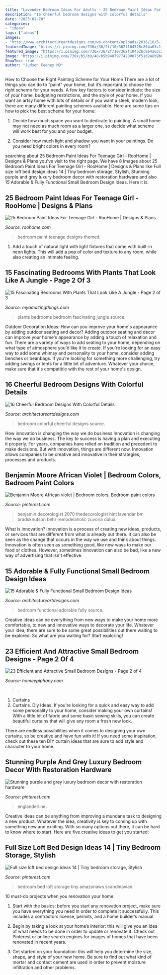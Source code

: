 ```yaml
---
title: "Lavender Bedroom Ideas For Adults ~ 25 Bedroom Paint Ideas For Teenage Girl"
description: "16 cheerful bedroom designs with colorful details"
date: "2023-01-28"
categories:
- "ideas"
tags: ["ideas"]
images:
- "http://www.architectureartdesigns.com/wp-content/uploads/2016/10/5-13.jpg"
featuredImage: "https://i.pinimg.com/736x/36/2f/10/362f104526c864a63c1fcb0dbe35a7b1.jpg"
featured_image: "https://i.pinimg.com/736x/36/2f/10/362f104526c864a63c1fcb0dbe35a7b1.jpg"
image: "https://i.pinimg.com/736x/b5/b9/48/b5b94879774280075f51d248b9b830e8.jpg"
ShowToc: true
author: "Judson Feeney MD"
---
```



How to Choose the Right Painting Scheme for Your Home
There are a lot of things you can do to “paint” your home, but it’s important to choose the right scheme for your needs. A few key factors to consider include: the size of your home, budgeting restrictions, and the style of your home. If you want an artsy home with lots of details or if you want a sleek, modern look, there are many different painting schemes available. Here are some tips on how to pick the best scheme for your home:
1. Decide how much space you want to dedicate to painting. A small home may not need as much room as a larger one, so decide what scheme will work best for you and your budget.

2. Consider how much light and shadow you want in your paintings. Do you need bright colors in every room?

	

		
searching about 25 Bedroom Paint Ideas For Teenage Girl - RooHome | Designs &amp; Plans you've visit to the right page. We have 8 Images about 25 Bedroom Paint Ideas For Teenage Girl - RooHome | Designs &amp; Plans like Full size loft bed design ideas 14 | Tiny bedroom storage, Stylish, Stunning purple and grey luxury bedroom decor with restoration hardware and also 15 Adorable &amp; Fully Functional Small Bedroom Design Ideas. Here it is:
		
    
## 25 Bedroom Paint Ideas For Teenage Girl - RooHome | Designs &amp; Plans

<img loading=lazy src="http://roohome.com/wp-content/uploads/2016/04/fairy-themed-kids-room-wall.jpg" onerror="this.onerror=null;this.src='https://tse2.mm.bing.net/th?id=OIP.p0GHxYlQI_ijgWAEUD9iHAHaE8&amp;pid=15.1';" alt="25 Bedroom Paint Ideas For Teenage Girl - RooHome | Designs &amp; Plans">

_Source: roohome.com_

>bedroom paint teenage designs themed. 

	

1. Add a touch of natural light with light fixtures that come with built-in neon lights. This will add a pop of color and texture to any room, while also creating an intimate feeling.

    
## 15 Fascinating Bedrooms With Plants That Look Like A Jungle - Page 2 Of 3

<img loading=lazy src="https://myamazingthings.com/wp-content/uploads/2018/01/bedroom-plants-10-.jpg" onerror="this.onerror=null;this.src='https://tse2.mm.bing.net/th?id=OIP.HIBqU7MAA31_OlNMjT20qAHaLH&amp;pid=15.1';" alt="15 Fascinating Bedrooms With Plants That Look Like A Jungle - Page 2 of 3">

_Source: myamazingthings.com_

>plants bedrooms bedroom fascinating jungle source. 

	

Outdoor Decoration Ideas: How can you improve your home's appearance by adding outdoor seating and decor?
Adding outdoor seating and decor can improve your home's appearance by adding a touch of relaxation and fun. There are a variety of ways to add seating to your home, depending on what type of atmosphere you'd like it to create. If you're looking for an easy way to add some whimsy and personality to your home, consider adding benches or beanbags. If you're looking for something more challenging, try adding swings or tents for a little bit of adventure. Whatever your choice, make sure that it's compatible with the rest of your home's design.

    
## 16 Cheerful Bedroom Designs With Colorful Details

<img loading=lazy src="http://www.architectureartdesigns.com/wp-content/uploads/2016/10/5-13.jpg" onerror="this.onerror=null;this.src='https://tse1.mm.bing.net/th?id=OIP.g3l1MiE5ENnhrZo3MDqznQHaIh&amp;pid=15.1';" alt="16 Cheerful Bedroom Designs With Colorful Details">

_Source: architectureartdesigns.com_

>bedroom colorful cheerful designs source. 

	

How innovation is changing the way we do business
Innovation is changing the way we do business. The key to success is having a plan and executing it properly. For years, companies have relied on tradition and precedent to make decisions. But with innovation, things are different now. Innovation allows companies to be creative and innovative in their strategies, processes and products.

    
## Benjamin Moore African Violet | Bedroom Colors, Bedroom Paint Colors

<img loading=lazy src="https://i.pinimg.com/736x/de/d4/86/ded48655276f9f04c4469566076ab95f.jpg" onerror="this.onerror=null;this.src='https://tse3.mm.bing.net/th?id=OIP.dGQxZIEyfnORF-wj2j7DSgHaLI&amp;pid=15.1';" alt="Benjamin Moore African violet | Bedroom colors, Bedroom paint colors">

_Source: pinterest.com_

>benjamin decorologist 2070 thedecorologist hint lavendar bm bradsknutson behr remodelaholic zuvoria dulux. 

	

What is innovation?
Innovation is a process of creating new ideas, products, or services that are different from what is already out there. It can also be seen as the change that occurs in the way we use and think about things. Innovation is often seen as something good, like new ways to make our food or clothes. However, sometimes innovation can also be bad, like a new way of advertising that isn't effective.

    
## 15 Adorable &amp; Fully Functional Small Bedroom Design Ideas

<img loading=lazy src="http://www.architectureartdesigns.com/wp-content/uploads/2015/02/737-630x452.jpg" onerror="this.onerror=null;this.src='https://tse3.mm.bing.net/th?id=OIP.TKd-T_XRQB7qN5Ga5MkVuQHaFU&amp;pid=15.1';" alt="15 Adorable &amp; Fully Functional Small Bedroom Design Ideas">

_Source: architectureartdesigns.com_

>bedroom functional adorable fully source. 

	

Creative ideas can be everything from new ways to make your home more comfortable, to new and innovative ways to decorate your life. Whatever your idea, there are sure to be some great possibilities out there waiting to be explored. So what are you waiting for? Start exploring!

    
## 23 Efficient And Attractive Small Bedroom Designs - Page 2 Of 4

<img loading=lazy src="https://homeepiphany.com/wp-content/uploads/2015/06/23-Efficient-and-Attractive-Small-Bedroom-Designs-9.jpg" onerror="this.onerror=null;this.src='https://tse1.mm.bing.net/th?id=OIP.BFLUXWgvlIqidYsTfdEY-wHaJ4&amp;pid=15.1';" alt="23 Efficient and Attractive Small Bedroom Designs - Page 2 of 4">

_Source: homeepiphany.com_

>. 

	

1. Curtains
1. Curtains. Diy Ideas.
If you're looking for a quick and easy way to add some personality to your home, consider making your own curtains! With a little bit of fabric and some basic sewing skills, you can create beautiful curtains that will give any room a fresh new look.

There are endless possibilities when it comes to designing your own curtains, so be creative and have fun with it! If you need some inspiration, check out these ten DIY curtain ideas that are sure to add style and character to your home.

    
## Stunning Purple And Grey Luxury Bedroom Decor With Restoration Hardware

<img loading=lazy src="https://i.pinimg.com/736x/36/2f/10/362f104526c864a63c1fcb0dbe35a7b1.jpg" onerror="this.onerror=null;this.src='https://tse1.mm.bing.net/th?id=OIP.Wi-RMPA65hBJPKs-eL_FGwHaFZ&amp;pid=15.1';" alt="Stunning purple and grey luxury bedroom decor with restoration hardware">

_Source: pinterest.com_

>englanderline. 

	

Creative ideas can be anything from improving a mundane task to designing a new product. Whatever the idea, creativity is key to coming up with something new and exciting. With so many options out there, it can be hard to know where to start. Here are five creative ideas to get you started:

    
## Full Size Loft Bed Design Ideas 14 | Tiny Bedroom Storage, Stylish

<img loading=lazy src="https://i.pinimg.com/736x/b5/b9/48/b5b94879774280075f51d248b9b830e8.jpg" onerror="this.onerror=null;this.src='https://tse1.mm.bing.net/th?id=OIP.zwTWnPanHI43O6mi7Nca8wHaMB&amp;pid=15.1';" alt="Full size loft bed design ideas 14 | Tiny bedroom storage, Stylish">

_Source: pinterest.com_

>bedroom bed loft storage tiny amazonaws scandinavian. 

	

10 must-do projects when you renovation your home
1. Start with the basics: before you start any renovation project, make sure you have everything you need in order to complete it successfully. This includes a contractors license, permits, and a home builder’s manual.
2. Begin by taking a look at your home’s interior: this will give you an idea of what needs to be done in order to update or renovate it. Check out Pinterest or online search engines for images of homes that have been renovated in recent years.

3. Get started on your foundation: this will help you determine the size, shape, and style of your new home. Be sure to find out what kind of mortar and contact cement are used in order to prevent moisture infiltration and other problems.


